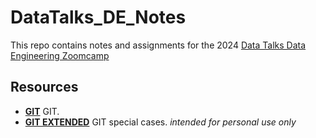 # DataTalks_DE_Notes
This repo contains notes and assignments for the 2024 [Data Talks Data Engineering Zoomcamp](https://github.com/DataTalksClub/data-engineering-zoomcamp/tree/main)

## Resources

- **[GIT](https://dangitgit.com/)** GIT.
- **[GIT EXTENDED](https://dangitgit.com/)** GIT special cases.
*intended for personal use only*

